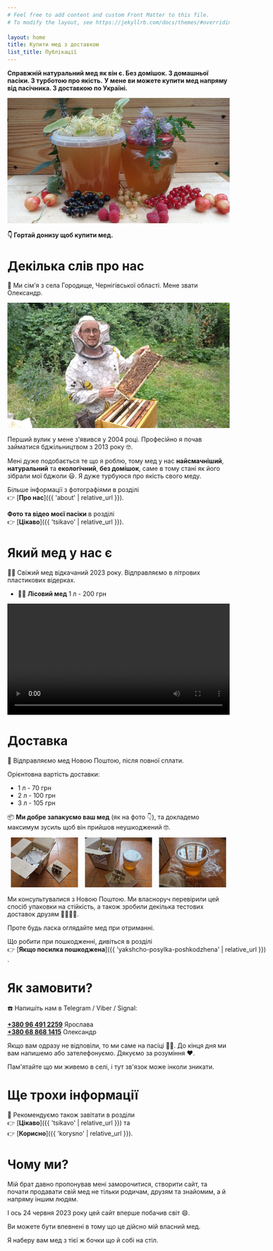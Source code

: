 ```yaml
---
# Feel free to add content and custom Front Matter to this file.
# To modify the layout, see https://jekyllrb.com/docs/themes/#overriding-theme-defaults

layout: home
title: Купити мед з доставкою
list_title: Публікації
---
```


**Справжній натуральний мед як він є. Без домішок. З домашньої пасіки. З турботою про якість.**
**У мене ви можете купити мед напряму від пасічника. З доставкою по Україні.**

![тут можна купити натуральний мед з домашньої пасіки](/images/med-1.jpeg)

**👇️ Гортай донизу щоб купити мед.**

# Декілька слів про нас

🏡 Ми сім'я з села Городище, Чернігівської області.
Мене звати Олександр.

<img src="/images/oleksandr-1.jpeg" alt="мед в сотах" />

Перший вулик у мене з'явився у 2004 році.
Професійно я почав займатися бджільництвом з 2013 <span style="white-space: nowrap;">року 🤓</span>.

Мені дуже подобається те що я роблю, тому мед у нас **найсмачніший**, **натуральний** та **екологічний**,
**без домішок**, саме в тому стані як його зібрали мої <span style="white-space: nowrap;">бджоли 😃</span>.
Я дуже турбуюся про якість свого меду.

Більше інформації з фотографіями в розділі
<span style="white-space: nowrap;">👉️ [**Про нас**]({{ 'about' | relative_url }})</span>.

**Фото та відео моєї пасіки** в розділі
<span style="white-space: nowrap;">👉️ [**Цікаво**]({{ 'tsikavo' | relative_url }})</span>.

# Який мед у нас є

🐝🍯 Свіжий мед відкачаний 2023 року. Відправляємо в літрових пластикових відерках.

- 🌳🌲 **Лісовий мед** 1 л - 200 грн

<video width="100%" controls preload="metadata">
  <source src="/images/med-do-snidanku-1.mp4#t=0.001" type="video/mp4">
<p>
Ваш браузер не підтримує HTML відео. Натомість
<a href="/images/med-do-snidanku-1.mp4">ось посилання на відео</a>.
</p>
</video>

# Доставка

📮 Відправляємо мед Новою Поштою, після повної сплати.

Орієнтовна вартість доставки:

- 1 л - 70 грн
- 2 л - 100 грн
- 3 л - 105 грн

📦 **Ми добре запакуємо ваш мед** (як на <span style="white-space: nowrap;">фото 👇️</span>),
та докладемо максимум зусиль щоб він прийшов <span style="white-space: nowrap;">неушкоджений 🤓</span>.

<div style="overflow: hidden; display: flex; justify-content:space-around; margin-bottom: 15px;">
<div style="max-width: 30%; display: inline-block;">
    <a href="/images/med-dostavka-1.jpg">
        <img src="/images/med-dostavka-1.jpg" alt="Доставка меду 1" />
    </a>
</div>

<div style="max-width: 30%; display: inline-block;">
    <a href="/images/med-dostavka-2.jpg">
        <img src="/images/med-dostavka-2.jpg" alt="Доставка меду 2" />
    </a>
</div>

<div style="max-width: 30%; display: inline-block;">
    <a href="/images/med-dostavka-3.jpg">
        <img src="/images/med-dostavka-3.jpg" alt="Доставка меду 3" />
    </a>
</div>
</div>

Ми консультувалися з Новою Поштою.
Ми власноруч перевірили цей спосіб упаковки на стійкість, а також зробили декілька тестових доставок <span style="white-space: nowrap;">друзям 👨‍🔬👩‍🔬</span>.

Проте будь ласка оглядайте мед при отриманні.

Що робити при пошкодженні, дивіться в розділі
<span style="white-space: nowrap;">👉️ [**Якщо посилка пошкоджена**]({{ 'yakshcho-posylka-poshkodzhena' | relative_url }})</span>.

# Як замовити?

☎️ Напишіть нам в Telegram / Viber / Signal:

<a href="tel:+380964912259">**+380 96 491 2259**</a> Ярослава  
<a href="tel:+380688681415">**+380 68 868 1415**</a> Олександр  

Якщо вам одразу не відповіли, то ми саме на <span style="white-space: nowrap;">пасіці 🧑‍🌾</span>.
До кінця дня ми вам напишемо або зателефонуємо.
Дякуємо за <span style="white-space: nowrap;">розуміння ❤️</span>.

Пам'ятайте що ми живемо в селі, і тут зв'язок може інколи зникати.

# Ще трохи інформації

📢 Рекомендуємо також завітати в розділи
<span style="white-space: nowrap;">👉️ [**Цікаво**]({{ 'tsikavo' | relative_url }})</span> та
<span style="white-space: nowrap;">👉️ [**Корисно**]({{ 'korysno' | relative_url }})</span>.

# Чому ми?

Мій брат давно пропонував мені заморочитися, створити сайт, та почати продавати свій мед
не тільки родичам, друзям та знайомим, а й напряму іншим людям.

І ось 24 червня 2023 року цей сайт вперше побачив <span style="white-space: nowrap;">світ 😄</span>.

Ви можете бути впевнені в тому що це дійсно мій власний мед.

Я наберу вам мед з тієї ж бочки що й собі на стіл.
